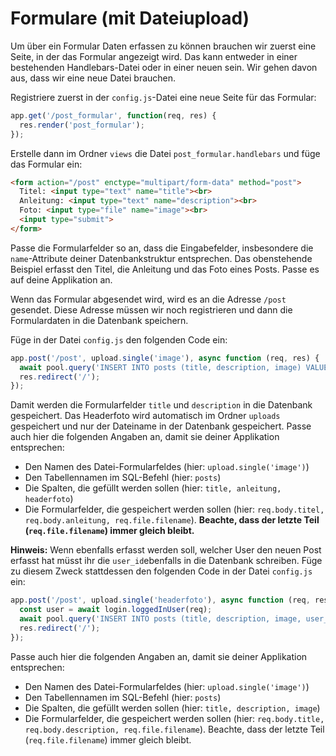 # Formulare (mit Dateiupload)

Um über ein Formular Daten erfassen zu können brauchen wir zuerst eine Seite, in der das Formular angezeigt wird. Das kann entweder in einer bestehenden Handlebars-Datei oder in einer neuen sein.
Wir gehen davon aus, dass wir eine neue Datei brauchen.

Registriere zuerst in der `config.js`-Datei eine neue Seite für das Formular:

```js
app.get('/post_formular', function(req, res) {
  res.render('post_formular');
});
```

Erstelle dann im Ordner `views` die Datei `post_formular.handlebars` und füge das Formular ein:

```html
<form action="/post" enctype="multipart/form-data" method="post">
  Titel: <input type="text" name="title"><br>
  Anleitung: <input type="text" name="description"><br>
  Foto: <input type="file" name="image"><br>
  <input type="submit">
</form>
```

Passe die Formularfelder so an, dass die Eingabefelder, insbesondere die `name`-Attribute deiner Datenbankstruktur entsprechen. Das obenstehende Beispiel erfasst den Titel, die Anleitung und das Foto eines Posts. Passe es auf deine Applikation an.

Wenn das Formular abgesendet wird, wird es an die Adresse `/post` gesendet. Diese Adresse müssen wir noch registrieren und dann die Formulardaten in die Datenbank speichern.

Füge in der Datei `config.js` den folgenden Code ein:

```js
app.post('/post', upload.single('image'), async function (req, res) {
  await pool.query('INSERT INTO posts (title, description, image) VALUES ($1, $2, $3)', [req.body.title, req.body.description, req.file.filename]);
  res.redirect('/');
});
```

Damit werden die Formularfelder `title` und `description` in die Datenbank gespeichert. Das Headerfoto wird automatisch im Ordner `uploads` gespeichert und nur der Dateiname in der Datenbank gespeichert. Passe auch hier die folgenden Angaben an, damit sie deiner Applikation entsprechen:

* Den Namen des Datei-Formularfeldes (hier: `upload.single('image')`)
* Den Tabellennamen im SQL-Befehl (hier: `posts`)
* Die Spalten, die gefüllt werden sollen (hier: `title, anleitung, headerfoto`)
* Die Formularfelder, die gespeichert werden sollen (hier: `req.body.titel, req.body.anleitung, req.file.filename`). **Beachte, dass der letzte Teil (`req.file.filename`) immer gleich bleibt.**

**Hinweis:** Wenn ebenfalls erfasst werden soll, welcher User den neuen Post erfasst hat müsst ihr die `user_id`ebenfalls in die Datenbank schreiben. Füge zu diesem Zweck stattdessen den folgenden Code in der Datei `config.js` ein: 

```js
app.post('/post', upload.single('headerfoto'), async function (req, res) {
  const user = await login.loggedInUser(req);
  await pool.query('INSERT INTO posts (title, description, image, user_id) VALUES ($1, $2, $3, $4)', [req.body.title, req.body.description, req.file.filename, user.id]);
  res.redirect('/');
});
```

Passe auch hier die folgenden Angaben an, damit sie deiner Applikation entsprechen:

* Den Namen des Datei-Formularfeldes (hier: `upload.single('image')`)
* Den Tabellennamen im SQL-Befehl (hier: `posts`)
* Die Spalten, die gefüllt werden sollen (hier: `title, description, image`)
* Die Formularfelder, die gespeichert werden sollen (hier: `req.body.title, req.body.description, req.file.filename`). Beachte, dass der letzte Teil (`req.file.filename`) immer gleich bleibt.

